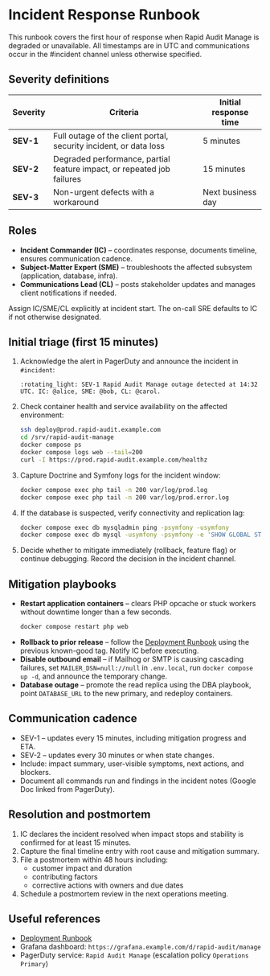 # Incident Response Runbook

This runbook covers the first hour of response when Rapid Audit Manage is degraded or unavailable. All
timestamps are in UTC and communications occur in the #incident channel unless otherwise specified.

## Severity definitions

| Severity | Criteria | Initial response time |
| --- | --- | --- |
| **SEV-1** | Full outage of the client portal, security incident, or data loss | 5 minutes |
| **SEV-2** | Degraded performance, partial feature impact, or repeated job failures | 15 minutes |
| **SEV-3** | Non-urgent defects with a workaround | Next business day |

## Roles

* **Incident Commander (IC)** – coordinates response, documents timeline, ensures communication cadence.
* **Subject-Matter Expert (SME)** – troubleshoots the affected subsystem (application, database, infra).
* **Communications Lead (CL)** – posts stakeholder updates and manages client notifications if needed.

Assign IC/SME/CL explicitly at incident start. The on-call SRE defaults to IC if not otherwise designated.

## Initial triage (first 15 minutes)

1. Acknowledge the alert in PagerDuty and announce the incident in `#incident`:
   ```
   :rotating_light: SEV-1 Rapid Audit Manage outage detected at 14:32 UTC. IC: @alice, SME: @bob, CL: @carol.
   ```
2. Check container health and service availability on the affected environment:
   ```bash
   ssh deploy@prod.rapid-audit.example.com
   cd /srv/rapid-audit-manage
   docker compose ps
   docker compose logs web --tail=200
   curl -I https://prod.rapid-audit.example.com/healthz
   ```
3. Capture Doctrine and Symfony logs for the incident window:
   ```bash
   docker compose exec php tail -n 200 var/log/prod.log
   docker compose exec php tail -n 200 var/log/prod.error.log
   ```
4. If the database is suspected, verify connectivity and replication lag:
   ```bash
   docker compose exec db mysqladmin ping -psymfony -usymfony
   docker compose exec db mysql -usymfony -psymfony -e 'SHOW GLOBAL STATUS LIKE "Threads_connected";'
   ```
5. Decide whether to mitigate immediately (rollback, feature flag) or continue debugging. Record the
   decision in the incident channel.

## Mitigation playbooks

* **Restart application containers** – clears PHP opcache or stuck workers without downtime longer than a few
  seconds.
  ```bash
  docker compose restart php web
  ```
* **Rollback to prior release** – follow the [Deployment Runbook](deployment.md#rollback-procedure) using the
  previous known-good tag. Notify IC before executing.
* **Disable outbound email** – if Mailhog or SMTP is causing cascading failures, set `MAILER_DSN=null://null`
  in `.env.local`, run `docker compose up -d`, and announce the temporary change.
* **Database outage** – promote the read replica using the DBA playbook, point `DATABASE_URL` to the new
  primary, and redeploy containers.

## Communication cadence

* SEV-1 – updates every 15 minutes, including mitigation progress and ETA.
* SEV-2 – updates every 30 minutes or when state changes.
* Include: impact summary, user-visible symptoms, next actions, and blockers.
* Document all commands run and findings in the incident notes (Google Doc linked from PagerDuty).

## Resolution and postmortem

1. IC declares the incident resolved when impact stops and stability is confirmed for at least 15 minutes.
2. Capture the final timeline entry with root cause and mitigation summary.
3. File a postmortem within 48 hours including:
   * customer impact and duration
   * contributing factors
   * corrective actions with owners and due dates
4. Schedule a postmortem review in the next operations meeting.

## Useful references

* [Deployment Runbook](deployment.md)
* Grafana dashboard: `https://grafana.example.com/d/rapid-audit/manage`
* PagerDuty service: `Rapid Audit Manage` (escalation policy `Operations Primary`)


